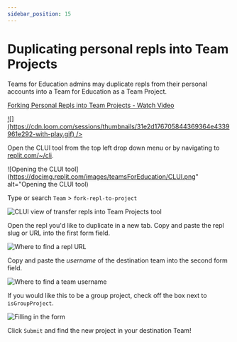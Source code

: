 ```yaml
---
sidebar_position: 15
---
```


# Duplicating personal repls into Team Projects

Teams for Education admins may duplicate repls from their personal accounts into a Team for Education as a Team Project.

<a href="https://www.loom.com/share/31e2d176705844369364e4339961e292">
    <p>Forking Personal Repls into Team Projects  - Watch Video</p>
    ![](https://cdn.loom.com/sessions/thumbnails/31e2d176705844369364e4339961e292-with-play.gif)
/>

  </a>

Open the CLUI tool from the top left drop down menu or by navigating to [replit.com/~/cli](https://replit.com/~/cli).

![Opening the CLUI tool](https://docimg.replit.com/images/teamsForEducation/CLUI.png"
alt="Opening the CLUI tool)

Type or search `Team` > `fork-repl-to-project`

![CLUI view of transfer repls into Team Projects tool](https://docimg.replit.com/images/teamsForEducation/fork-repl-to-teamproject.gif)

Open the repl you'd like to duplicate in a new tab. Copy and paste the repl slug or URL into the first form field.

![Where to find a repl URL](https://docimg.replit.com/images/teamsForEducation/repl-url.png)

Copy and paste the _username_ of the destination team into the second form field.

![Where to find a team username](https://docimg.replit.com/images/teamsForEducation/team-username.png)

If you would like this to be a group project, check off the box next to `isGroupProject`.

![Filling in the form](https://docimg.replit.com/images/teamsForEducation/formfill.gif)

Click `Submit` and find the new project in your destination Team!
